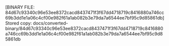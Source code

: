 [BINARY FILE: 84d67c93340c96e53ee8372cacd8437471f3f67dd4718719c8416880a746cc69b3dd1e1a06c4cf00e982f61a1ab082b3e79da7a6544ee7bf95c9d85861db]
Stored copy: docs/converted-binary/84d67c93340c96e53ee8372cacd8437471f3f67dd4718719c8416880a746cc69b3dd1e1a06c4cf00e982f61a1ab082b3e79da7a6544ee7bf95c9d85861db
